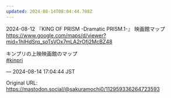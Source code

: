 ```yaml
---
updated: 2024-08-14T08:04:44.708Z
---
```


<p>2024-08-12 『KING OF PRISM -Dramatic PRISM.1-』 映画館マップ<br /><a href="https://www.google.com/maps/d/viewer?mid=1hIHdSrq_soTsVOx7mLA2rOfj2McBZ48" target="_blank" rel="nofollow noopener noreferrer" translate="no"><span class="invisible">https://www.</span><span class="ellipsis">google.com/maps/d/viewer?mid=1</span><span class="invisible">hIHdSrq_soTsVOx7mLA2rOfj2McBZ48</span></a></p><p>キンプリの上映映画館のマップ<br /><a href="https://mastodon.social/tags/kinpri" class="mention hashtag" rel="tag">#<span>kinpri</span></a></p>

&mdash; 2024-08-14 17:04:44 JST

Original URL: https://mastodon.social/@sakuramochi0/112959336264723593
